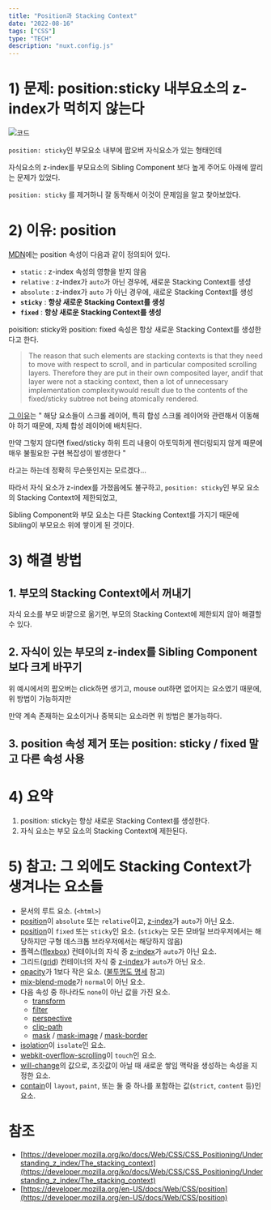 ```yaml
---
title: "Position과 Stacking Context"
date: "2022-08-16"
tags: ["CSS"]
type: "TECH"
description: "nuxt.config.js"
---
```


# 1) 문제: position:sticky 내부요소의 z-index가 먹히지 않는다

![코드](./images/code.png)

`position: sticky`인 부모요소 내부에 팝오버 자식요소가 있는 형태인데

자식요소의 z-index를 부모요소의 Sibling Component 보다 높게 주어도 아래에 깔리는 문제가 있었다.

`position: sticky` 를 제거하니 잘 동작해서 이것이 문제임을 알고 찾아보았다.

# 2) 이유: position

[MDN](https://developer.mozilla.org/en-US/docs/Web/CSS/position)에는 position 속성이 다음과 같이 정의되어 있다.

- `static` : z-index 속성의 영향을 받지 않음
- `relative` : z-index가 `auto`가 아닌 경우에, 새로운 Stacking Context를 생성
- `absolute` : z-index가 `auto` 가 아닌 경우에, 새로운 Stacking Context를 생성
- **`sticky`** : **항상 새로운 Stacking Context를 생성**
- **`fixed`** : **항상 새로운 Stacking Context를 생성**

poisition: sticky와 position: fixed 속성은 항상 새로운 Stacking Context를 생성한다고 한다.

> The reason that such elements are stacking contexts is that they need to move with respect to scroll, and in particular composited scrolling layers. Therefore they are put in their own composited layer, andif that layer were not a stacking context, then a lot of unnecessary implementation complexitywould result due to the contents of the fixed/sticky subtree not being atomically rendered.

[그 이유](https://github.com/w3c/csswg-drafts/issues/1053#issuecomment-429511668)는 " 해당 요소들이 스크롤 레이어, 특히 합성 스크롤 레이어와 관련해서 이동해야 하기 때문에, 자체 합성 레이어에 배치된다.

만약 그렇지 않다면 fixed/sticky 하위 트리 내용이 아토믹하게 렌더링되지 않게 때문에 매우 불필요한 구현 복잡성이 발생한다 "

라고는 하는데 정확히 무슨뜻인지는 모르겠다...

따라서 자식 요소가 z-index를 가졌음에도 불구하고, `position: sticky`인 부모 요소의 Stacking Context에 제한되었고,

Sibling Component와 부모 요소는 다른 Stacking Context를 가지기 때문에 Sibling이 부모요소 위에 쌓이게 된 것이다.

# 3) 해결 방법

## 1. 부모의 Stacking Context에서 꺼내기

자식 요소를 부모 바깥으로 옮기면, 부모의 Stacking Context에 제한되지 않아 해결할 수 있다.

## 2. 자식이 있는 부모의 z-index를 Sibling Component 보다 크게 바꾸기

위 예시에서의 팝오버는 click하면 생기고, mouse out하면 없어지는 요소였기 때문에, 위 방법이 가능하지만

만약 계속 존재하는 요소이거나 중복되는 요소라면 위 방법은 불가능하다.

## 3. position 속성 제거 또는 position: sticky / fixed 말고 다른 속성 사용

# 4) 요약

1. position: sticky는 항상 새로운 Stacking Context를 생성한다.
2. 자식 요소는 부모 요소의 Stacking Context에 제한된다.

# 5) 참고: 그 외에도 Stacking Context가 생겨나는 요소들

- 문서의 루트 요소. (`<html>`)
- [position](https://developer.mozilla.org/ko/docs/Web/CSS/position)이 `absolute` 또는 `relative`이고, [z-index](https://developer.mozilla.org/ko/docs/Web/CSS/z-index)가 `auto`가 아닌 요소.
- [position](https://developer.mozilla.org/ko/docs/Web/CSS/position)이 `fixed` 또는 `sticky`인 요소. (`sticky`는 모든 모바일 브라우저에서는 해당하지만 구형 데스크톱 브라우저에서는 해당하지 않음)
- 플렉스([flexbox](https://developer.mozilla.org/en-US/docs/Web/CSS/CSS_Flexible_Box_Layout/Basic_Concepts_of_Flexbox)) 컨테이너의 자식 중 [z-index](https://developer.mozilla.org/ko/docs/Web/CSS/z-index)가 `auto`가 아닌 요소.
- 그리드([grid](https://developer.mozilla.org/ko/docs/Web/CSS/grid)) 컨테이너의 자식 중 [z-index](https://developer.mozilla.org/ko/docs/Web/CSS/z-index)가 `auto`가 아닌 요소.
- [opacity](https://developer.mozilla.org/ko/docs/Web/CSS/opacity)가 1보다 작은 요소. ([불투명도 명세](https://www.w3.org/TR/css3-color/#transparency) 참고)
- [mix-blend-mode](https://developer.mozilla.org/ko/docs/Web/CSS/mix-blend-mode)가 `normal`이 아닌 요소.
- 다음 속성 중 하나라도 `none`이 아닌 값을 가진 요소.
  - [transform](https://developer.mozilla.org/ko/docs/Web/CSS/transform)
  - [filter](https://developer.mozilla.org/ko/docs/Web/CSS/filter)
  - [perspective](https://developer.mozilla.org/en-US/docs/Web/CSS/perspective)
  - [clip-path](https://developer.mozilla.org/ko/docs/Web/CSS/clip-path)
  - [mask](https://developer.mozilla.org/ko/docs/Web/CSS/mask) / [mask-image](https://developer.mozilla.org/en-US/docs/Web/CSS/mask-image) / [mask-border](https://developer.mozilla.org/en-US/docs/Web/CSS/mask-border)
- [isolation](https://developer.mozilla.org/ko/docs/Web/CSS/isolation)이 `isolate`인 요소.
- [webkit-overflow-scrolling](https://developer.mozilla.org/ko/docs/Web/CSS/-webkit-overflow-scrolling)이 `touch`인 요소.
- [will-change](https://developer.mozilla.org/ko/docs/Web/CSS/will-change)의 값으로, 초깃값이 아닐 때 새로운 쌓임 맥락을 생성하는 속성을 지정한 요소.
- [contain](https://developer.mozilla.org/ko/docs/Web/CSS/contain)이 `layout`, `paint`, 또는 둘 중 하나를 포함하는 값(`strict`, `content` 등)인 요소.

# 참조

- [https://developer.mozilla.org/ko/docs/Web/CSS/CSS_Positioning/Understanding_z_index/The_stacking_context](https://developer.mozilla.org/ko/docs/Web/CSS/CSS_Positioning/Understanding_z_index/The_stacking_context)
- [https://developer.mozilla.org/en-US/docs/Web/CSS/position](https://developer.mozilla.org/en-US/docs/Web/CSS/position)
